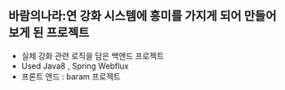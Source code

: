 ## 바람의나라:연 강화 시스템에 흥미를 가지게 되어 만들어 보게 된 프로젝트

- 실제 강화 관련 로직을 담은 백앤드 프로젝트
- Used Java8 , Spring Webflux
- 프론트 앤드 : baram 프로젝트
